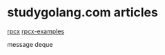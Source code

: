 # studygolang.com articles

[rpcx](https://github.com/smallnest/rpcx)
[rpcx-examples](https://github.com/rpcx-ecosystem/rpcx-examples3)

message deque
